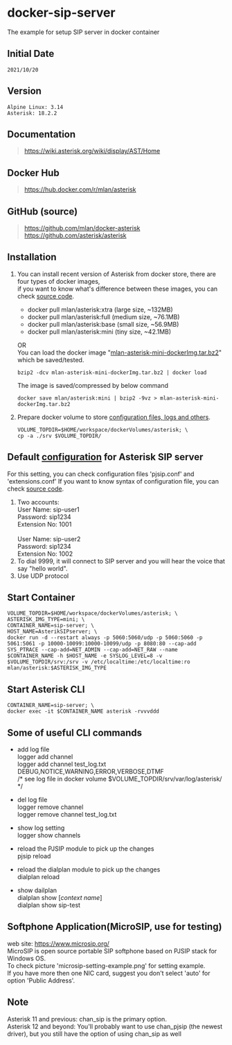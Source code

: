 # docker-sip-server
The example for setup SIP server in docker container

## Initial Date
	2021/10/20

## Version
	Alpine Linux: 3.14 
	Asterisk: 18.2.2

## Documentation
> <https://wiki.asterisk.org/wiki/display/AST/Home>

## Docker Hub
> <https://hub.docker.com/r/mlan/asterisk>

## GitHub (source)
> <https://github.com/mlan/docker-asterisk>\
> <https://github.com/asterisk/asterisk>

## Installation
1. You can install recent version of Asterisk from docker store, there are four types of docker images,\
if you want to know what's difference between these images, you can check [source code](https://github.com/mlan/docker-asterisk/blob/master/Dockerfile).
    - docker pull mlan/asterisk:xtra (large size,  ~132MB)
    - docker pull mlan/asterisk:full (medium size, ~76.1MB)
    - docker pull mlan/asterisk:base (small size,  ~56.9MB)
    - docker pull mlan/asterisk:mini (tiny size,   ~42.1MB)

	OR<br>
	You can load the docker image "[mlan-asterisk-mini-dockerImg.tar.bz2](https://github.com/ChangHsingLee/backup-dockerImg/blob/main/mlan-asterisk-mini-dockerImg.tar.bz2)" which be saved/tested.
    ```shell
    bzip2 -dcv mlan-asterisk-mini-dockerImg.tar.bz2 | docker load
    ```
	The image is saved/compressed by below command
    ```shell
	docker save mlan/asterisk:mini | bzip2 -9vz > mlan-asterisk-mini-dockerImg.tar.bz2
	```
2. Prepare docker volume to store [configuration files, logs and others](https://github.com/ChangHsingLee/docker-sip-server/srv).
	```shell
	VOLUME_TOPDIR=$HOME/workspace/dockerVolumes/asterisk; \
    cp -a ./srv $VOLUME_TOPDIR/
	```
## Default [configuration](https://github.com/ChangHsingLee/docker-sip-server/srv/etc/asterisk/) for Asterisk SIP server
For this setting, you can check configuration files 'pjsip.conf' and 'extensions.conf'
	If you want to know syntax of configuration file, you can check [source code](https://github.com/asterisk/asterisk/tree/master/configs/samples). 
1. Two accounts:\
User Name: sip-user1\
Password: sip1234\
Extension No: 1001\
\
User Name: sip-user2\
Password: sip1234\
Extension No: 1002
2. To dial 9999, it will connect to SIP server and you will hear the voice that say "hello world".
3. Use UDP protocol

## Start Container
	VOLUME_TOPDIR=$HOME/workspace/dockerVolumes/asterisk; \
    ASTERISK_IMG_TYPE=mini; \
    CONTAINER_NAME=sip-server; \
    HOST_NAME=AsterikSIPserver; \
    docker run -d --restart always -p 5060:5060/udp -p 5060:5060 -p 5061:5061 -p 10000-10099:10000-10099/udp -p 8080:80 --cap-add SYS_PTRACE --cap-add=NET_ADMIN --cap-add=NET_RAW --name $CONTAINER_NAME -h $HOST_NAME -e SYSLOG_LEVEL=8 -v $VOLUME_TOPDIR/srv:/srv -v /etc/localtime:/etc/localtime:ro mlan/asterisk:$ASTERISK_IMG_TYPE

## Start Asterisk CLI
	CONTAINER_NAME=sip-server; \
    docker exec -it $CONTAINER_NAME asterisk -rvvvddd

## Some of useful CLI commands
- add log file\
	logger add channel <log file> <levels>\
	logger add channel test_log.txt DEBUG,NOTICE,WARNING,ERROR,VERBOSE,DTMF\
	/* see log file in docker volume $VOLUME_TOPDIR/srv/var/log/asterisk/ */

- del log file\
	logger remove channel <log file>\
	logger remove channel test_log.txt

- show log setting\
	logger show channels

- reload the PJSIP module to pick up the changes\
	pjsip reload

- reload the dialplan module to pick up the changes\
	dialplan reload

- show dailplan\
	dialplan show [*context name*]\
	dialplan show sip-test

## Softphone Application(MicroSIP, use for testing)
web site: <https://www.microsip.org/> \
MicroSIP is open source portable SIP softphone based on PJSIP stack for Windows OS.\
To check picture 'microsip-setting-example.png' for setting example.\
If you have more then one NIC card, suggest you don't select 'auto' for option 'Public Address'.

## Note
Asterisk 11 and previous: chan_sip is the primary option.\
Asterisk 12 and beyond: You'll probably want to use chan_pjsip (the newest driver), but you still have the option of using chan_sip as well

